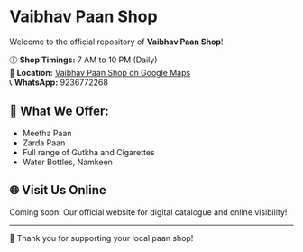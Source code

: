 # Vaibhav Paan Shop

Welcome to the official repository of **Vaibhav Paan Shop**!

🕖 **Shop Timings:** 7 AM to 10 PM (Daily)  
📍 **Location:** [Vaibhav Paan Shop on Google Maps](https://maps.app.goo.gl/wJYW6SwdhvbrhkGE7)  
📞 **WhatsApp:** 9236772268  

## 🧾 What We Offer:
- Meetha Paan  
- Zarda Paan  
- Full range of Gutkha and Cigarettes  
- Water Bottles, Namkeen

## 🌐 Visit Us Online
Coming soon: Our official website for digital catalogue and online visibility!

---

🙏 Thank you for supporting your local paan shop!
